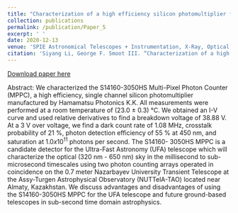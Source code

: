 ```yaml
---
title: "Characterization of a high efficiency silicon photomultiplier for millisecond to sub-microsecond astrophysical transient searches"
collection: publications
permalink: /publication/Paper_5
excerpt: ' '
date: 2020-12-13
venue: 'SPIE Astronomical Telescopes + Instrumentation, X-Ray, Optical, and Infrared Detectors for Astronomy IX, Proc. SPIE 11454'
citation: 'Siyang Li, George F. Smoot III. “Characterization of a high efficiency silicon photomultiplier for millisecond to sub-microsecond astrophysical transient searches,” in [SPIE Astronomical Telescopes + Instrumentation; X-Ray, Optical, and Infrared Detectors for Astronomy IX], Proc. SPIE 11454, 1145422 (December 13, 2020).'
---
```


[Download paper here](/files/UFA_S14160-3050HS_MPPC_SPIE_Paper_2020.pdf)

Abstract: We characterized the S14160-3050HS Multi-Pixel Photon Counter (MPPC), a high efficiency, single channel
silicon photomultiplier manufactured by Hamamatsu Photonics K.K. All measurements were performed at a
room temperature of (23.0 ± 0.3) °C. We obtained an I-V curve and used relative derivatives to find a breakdown
voltage of 38.88 V. At a 3 V over voltage, we find a dark count rate of 1.08 MHz, crosstalk probability of 21
%, photon detection efficiency of 55 % at 450 nm, and saturation at $1.0x10^11$ photons per second. The S14160-
3050HS MPPC is a candidate detector for the Ultra-Fast Astronomy (UFA) telescope which will characterize
the optical (320 nm - 650 nm) sky in the millisecond to sub-microsecond timescales using two photon counting
arrays operated in coincidence on the 0.7 meter Nazarbayev University Transient Telescope at the Assy-Turgen
Astrophysical Observatory (NUTTelA-TAO) located near Almaty, Kazakhstan. We discuss advantages and
disadvantages of using the S14160-3050HS MPPC for the UFA telescope and future ground-based telescopes in
sub-second time domain astrophysics.
